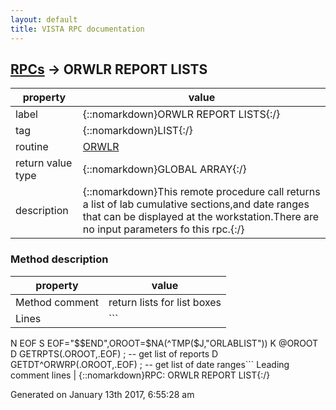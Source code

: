 ```yaml
---
layout: default
title: VISTA RPC documentation
---
```




## [RPCs](TableOfContent.md) &#8594; ORWLR REPORT LISTS 

 property | value 
--- | --- 
 label | {::nomarkdown}ORWLR REPORT LISTS{:/}
 tag | {::nomarkdown}LIST{:/}
 routine | [ORWLR](http://code.osehra.org/dox/Routine_ORWLR_source.html)
 return value type | {::nomarkdown}GLOBAL ARRAY{:/}
 description | {::nomarkdown}This remote procedure call returns a list of lab cumulative sections,and date ranges that can be displayed at the workstation.There are no input parameters fo this rpc.{:/}


### Method description

 property | value 
 --- | --- 
 Method comment | return lists for list boxes
 Lines | ```
 N EOF
 S EOF="$$END",OROOT=$NA(^TMP($J,"ORLABLIST"))
 K @OROOT
 D GETRPTS(.OROOT,.EOF) ; -- get list of reports
 D GETDT^ORWRP(.OROOT,.EOF) ; -- get list of date ranges```
 Leading comment lines | {::nomarkdown}RPC: ORWLR REPORT LIST{:/}




 Generated on January 13th 2017, 6:55:28 am